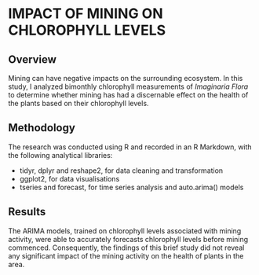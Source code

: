 # IMPACT OF MINING ON CHLOROPHYLL LEVELS


## Overview

Mining can have negative impacts on the surrounding ecosystem. In this study, I analyzed bimonthly chlorophyll measurements of *Imaginaria Flora* to determine whether mining has had a discernable effect on the health of the plants based on their chlorophyll levels.


## Methodology

The research was conducted using R and recorded in an R Markdown, with the following analytical libraries:
- tidyr, dplyr and reshape2, for data cleaning and transformation
- ggplot2, for data visualisations
- tseries and forecast, for time series analysis and auto.arima() models


## Results

The ARIMA models, trained on chlorophyll levels associated with mining activity, were able to accurately forecasts chlorophyll levels before mining commenced. Consequently, the findings of this brief study did not reveal any significant impact of the mining activity on the health of plants in the area.


